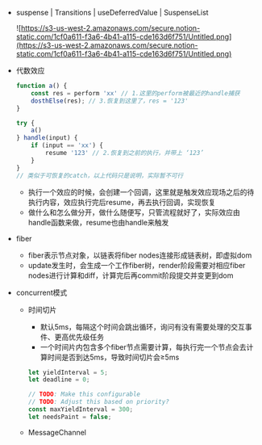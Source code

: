 - suspense | Transitions | useDeferredValue | SuspenseList

    ![https://s3-us-west-2.amazonaws.com/secure.notion-static.com/1cf0a611-f3a6-4b41-a115-cde163d6f751/Untitled.png](https://s3-us-west-2.amazonaws.com/secure.notion-static.com/1cf0a611-f3a6-4b41-a115-cde163d6f751/Untitled.png)

- 代数效应

    ```jsx
    function a() {
    	const res = perform 'xx' // 1.这里的perform被最近的handle捕获
    	dosthElse(res); // 3.恢复到这里了，res = '123'
    }

    try {
    	a()
    } handle(input) {
    	if (input == 'xx') {
    		resume '123' // 2.恢复到之前的执行，并带上 ‘123’
    	}
    }
    // 类似于可恢复的catch，以上代码只是说明，实际暂不可行
    ```

    - 执行一个效应的时候，会创建一个回调，这里就是触发效应现场之后的待执行内容，效应执行完后resume，再去执行回调，实现恢复
    - 做什么和怎么做分开，做什么随便写，只管流程就好了，实际效应由handle函数来做，resume也由handle来触发

- fiber
    - fiber表示节点对象，以链表将fiber nodes连接形成链表树，即虚拟dom
    - update发生时，会生成一个工作fiber树，render阶段需要对相应fiber nodes进行计算和diff，计算完后再commit阶段提交并变更到dom
- concurrent模式
    - 时间切片
        - 默认5ms，每隔这个时间会跳出循环，询问有没有需要处理的交互事件、更高优先级任务
        - 一个时间片内包含多个fiber节点需要计算，每执行完一个节点会去计算时间是否到达5ms，导致时间切片会≥5ms

        ```jsx
        let yieldInterval = 5;
        let deadline = 0;

        // TODO: Make this configurable
        // TODO: Adjust this based on priority?
        const maxYieldInterval = 300;
        let needsPaint = false;
        ```

    - MessageChannel